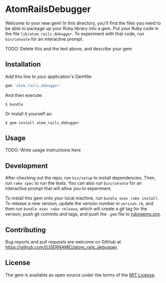 # AtomRailsDebugger

Welcome to your new gem! In this directory, you'll find the files you need to be able to package up your Ruby library into a gem. Put your Ruby code in the file `lib/atom_rails_debugger`. To experiment with that code, run `bin/console` for an interactive prompt.

TODO: Delete this and the text above, and describe your gem

## Installation

Add this line to your application's Gemfile:

```ruby
gem 'atom_rails_debugger'
```

And then execute:

    $ bundle

Or install it yourself as:

    $ gem install atom_rails_debugger

## Usage

TODO: Write usage instructions here

## Development

After checking out the repo, run `bin/setup` to install dependencies. Then, run `rake spec` to run the tests. You can also run `bin/console` for an interactive prompt that will allow you to experiment.

To install this gem onto your local machine, run `bundle exec rake install`. To release a new version, update the version number in `version.rb`, and then run `bundle exec rake release`, which will create a git tag for the version, push git commits and tags, and push the `.gem` file to [rubygems.org](https://rubygems.org).

## Contributing

Bug reports and pull requests are welcome on GitHub at https://github.com/[USERNAME]/atom_rails_debugger.


## License

The gem is available as open source under the terms of the [MIT License](http://opensource.org/licenses/MIT).

